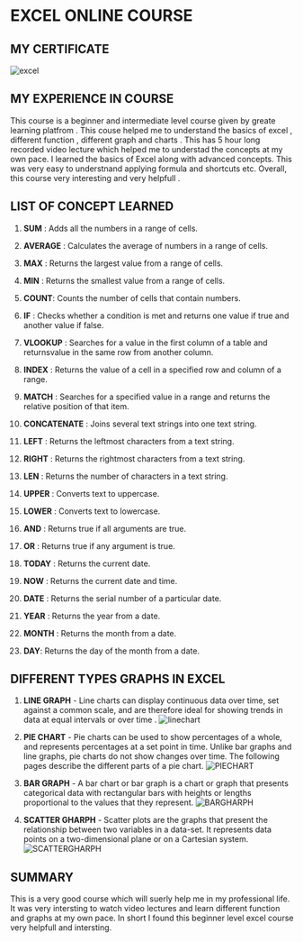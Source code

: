 # EXCEL ONLINE COURSE

## MY CERTIFICATE 

![excel]("C:\Users\nares\Desktop\excel.jpeg")

## MY EXPERIENCE IN COURSE

This course is a beginner and intermediate level course given by greate learning platfrom . This couse helped me to understand the basics of excel , different function , different graph and charts . This has 5 hour long recorded video lecture which helped me to understad the concepts at my own pace. I learned the basics of Excel along with advanced concepts. This was very easy to understnand applying formula and shortcuts etc. Overall, this course very interesting and very helpfull . 

## LIST OF CONCEPT LEARNED

1. **SUM** : Adds all the numbers in a range of cells.

2. **AVERAGE** : Calculates the average of numbers in a range of cells.


3. **MAX** : Returns the largest value from a range of cells.

4. **MIN** : Returns the smallest value from a range of cells.

5. **COUNT**: Counts the number of cells that contain numbers.

6. **IF** : Checks whether a condition is met and returns one value if true and another value if false.

7. **VLOOKUP** : Searches for a value in the first column of a table and returnsvalue in the same row from another column.

8. **INDEX** : Returns the value of a cell in a specified row and column of a range.

9. **MATCH** : Searches for a specified value in a range and returns the relative position of that item.

10. **CONCATENATE** : Joins several text strings into one text string.

11. **LEFT** : Returns the leftmost characters from a text string.

12. **RIGHT** : Returns the rightmost characters from a text string.

13. **LEN** : Returns the number of characters in a text string.

14. **UPPER** : Converts text to uppercase.

15. **LOWER** : Converts text to lowercase.

16. **AND** : Returns true if all arguments are true.

17. **OR** : Returns true if any argument is true.

18. **TODAY** : Returns the current date.

19. **NOW** : Returns the current date and time.

20. **DATE** : Returns the serial number of a particular date.

21. **YEAR** : Returns the year from a date.

22. **MONTH** : Returns the month from a date.

23. **DAY**: Returns the day of the month from a date.

## DIFFERENT TYPES GRAPHS IN EXCEL

1. **LINE GRAPH** - Line charts can display continuous data over time, set against a common scale, and are therefore ideal for showing trends in data at equal intervals or over time . 
![linechart](https://upload.wikimedia.org/wikipedia/commons/thumb/b/bd/Pushkin_population_history.svg/1200px-Pushkin_population_history.svg.png)

2. **PIE CHART** - Pie charts can be used to show percentages of a whole, and represents percentages at a set point in time. Unlike bar graphs and line graphs, pie charts do not show changes over time. The following pages describe the different parts of a pie chart.
![PIECHART](https://media.geeksforgeeks.org/wp-content/uploads/20220920123646/Piechartexample2.png)

3. **BAR GRAPH** - A bar chart or bar graph is a chart or graph that presents categorical data with rectangular bars with heights or lengths proportional to the values that they represent.
![BARGHARPH](https://media.geeksforgeeks.org/wp-content/uploads/20230704123818/Percentage-Bar-Diagram-copy-(1).webp)

4. **SCATTER GHARPH** - Scatter plots are the graphs that present the relationship between two variables in a data-set. It represents data points on a two-dimensional plane or on a Cartesian system.
![SCATTERGHARPH](https://encrypted-tbn0.gstatic.com/images?q=tbn:ANd9GcQ2sVbTFkuj4RN-qFz-3CzkkO_td0hhaaxNBg&s)

## SUMMARY 
This is a very good course which will suerly help me in my professional life. It was very intersting to watch video lectures and learn different function and graphs at my own pace. In short I found this beginner level excel course very helpfull and intersting. 


